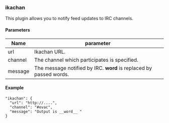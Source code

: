 
### ikachan

This plugin allows you to notify feed updates to IRC channels.

#### Parameters

| Name   | parameter |
|--------|----------------------------|
| url     | Ikachan URL. |
| channel | The channel which participates is specified. |
| message | The message notified by IRC. __word__ is replaced by passed words. |

#### Example

    "ikachan": {
      "url": "http://....",
      "channel": "#evac",
      "message": "Output is __word__ "
    }

